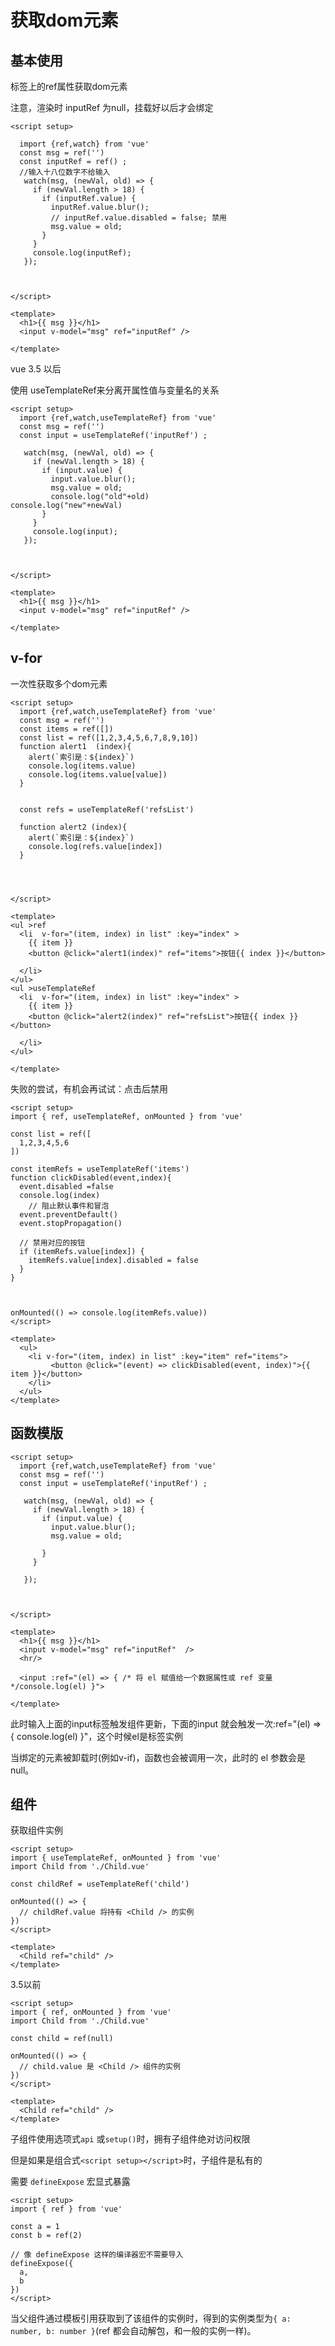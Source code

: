 # **获取dom元素**

## **基本使用**

标签上的ref属性获取dom元素

注意，渲染时 inputRef 为null，挂载好以后才会绑定



```vue
<script setup>
  
  import {ref,watch} from 'vue'
  const msg = ref('')
  const inputRef = ref() ;
  //输入十八位数字不给输入
   watch(msg, (newVal, old) => {
     if (newVal.length > 18) {
       if (inputRef.value) {
         inputRef.value.blur();
         // inputRef.value.disabled = false; 禁用
         msg.value = old;
       }
     }
     console.log(inputRef);
   });
   

  
</script>

<template>
  <h1>{{ msg }}</h1>
  <input v-model="msg" ref="inputRef" />

</template>
```

vue  3.5 以后

使用 useTemplateRef来分离开属性值与变量名的关系

```vue
<script setup>
  import {ref,watch,useTemplateRef} from 'vue'
  const msg = ref('')
  const input = useTemplateRef('inputRef') ;

   watch(msg, (newVal, old) => {
     if (newVal.length > 18) {
       if (input.value) {
         input.value.blur();
         msg.value = old;
         console.log("old"+old)
console.log("new"+newVal)
       }
     }
     console.log(input);
   });
   

  
</script>

<template>
  <h1>{{ msg }}</h1>
  <input v-model="msg" ref="inputRef" />

</template>
```



## **v-for**

一次性获取多个dom元素

```vue
<script setup>
  import {ref,watch,useTemplateRef} from 'vue'
  const msg = ref('')
  const items = ref([])
  const list = ref([1,2,3,4,5,6,7,8,9,10])
  function alert1  (index){
    alert(`索引是：${index}`)
    console.log(items.value)
    console.log(items.value[value])
  }


  const refs = useTemplateRef('refsList')
  
  function alert2 (index){
    alert(`索引是：${index}`)
    console.log(refs.value[index])
  }




</script>

<template>
<ul >ref
  <li  v-for="(item, index) in list" :key="index" >
    {{ item }}
    <button @click="alert1(index)" ref="items">按钮{{ index }}</button>

  </li>
</ul>
<ul >useTemplateRef
  <li  v-for="(item, index) in list" :key="index" >
    {{ item }}
    <button @click="alert2(index)" ref="refsList">按钮{{ index }}</button>
    
  </li>
</ul>

</template>
```





失败的尝试，有机会再试试：点击后禁用

```vue
<script setup>
import { ref, useTemplateRef, onMounted } from 'vue'

const list = ref([
  1,2,3,4,5,6
])

const itemRefs = useTemplateRef('items')
function clickDisabled(event,index){
  event.disabled =false
  console.log(index)
    // 阻止默认事件和冒泡
  event.preventDefault()
  event.stopPropagation()

  // 禁用对应的按钮
  if (itemRefs.value[index]) {
    itemRefs.value[index].disabled = false
  }
}



onMounted(() => console.log(itemRefs.value))
</script>

<template>
  <ul>
    <li v-for="(item, index) in list" :key="item" ref="items">
         <button @click="(event) => clickDisabled(event, index)">{{ item }}</button>
    </li>
  </ul>
</template>
```

## **函数模版**

```vue
<script setup>
  import {ref,watch,useTemplateRef} from 'vue'
  const msg = ref('')
  const input = useTemplateRef('inputRef') ;

   watch(msg, (newVal, old) => {
     if (newVal.length > 18) {
       if (input.value) {
         input.value.blur();
         msg.value = old;

       }
     }

   });
   

  
</script>

<template>
  <h1>{{ msg }}</h1>
  <input v-model="msg" ref="inputRef"  />
  <hr/>

  <input :ref="(el) => { /* 将 el 赋值给一个数据属性或 ref 变量 */console.log(el) }">

</template>
```

此时输入上面的input标签触发组件更新，下面的input 就会触发一次:ref="(el) => { console.log(el) }"，这个时候el是标签实例

当绑定的元素被卸载时(例如v-if)，函数也会被调用一次，此时的 el 参数会是 null。

## 组件

获取组件实例

```vue
<script setup>
import { useTemplateRef, onMounted } from 'vue'
import Child from './Child.vue'

const childRef = useTemplateRef('child')

onMounted(() => {
  // childRef.value 将持有 <Child /> 的实例
})
</script>

<template>
  <Child ref="child" />
</template>
```



3.5以前

```vue
<script setup>
import { ref, onMounted } from 'vue'
import Child from './Child.vue'

const child = ref(null)

onMounted(() => {
  // child.value 是 <Child /> 组件的实例
})
</script>

<template>
  <Child ref="child" />
</template>
```

子组件使用选项式`api` 或`setup()`时，拥有子组件绝对访问权限

但是如果是组合式`<script setup></script>`时，子组件是私有的

需要 `defineExpose` 宏显式暴露

```vue
<script setup>
import { ref } from 'vue'

const a = 1
const b = ref(2)

// 像 defineExpose 这样的编译器宏不需要导入
defineExpose({
  a,
  b
})
</script>
```



当父组件通过模板引用获取到了该组件的实例时，得到的实例类型为` { a: number, b: number } `(ref 都会自动解包，和一般的实例一样)。
